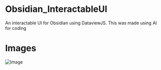 # Obsidian_InteractableUI
An interactable UI for Obsidian using DataviewJS. This was made using AI for coding


# Images

![Image](https://imgur.com/bK0dlOU)

